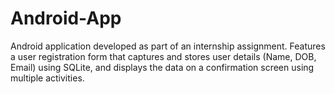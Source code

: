 # Android-App
Android application developed as part of an internship assignment. Features a user registration form that captures and stores user details (Name, DOB, Email) using SQLite, and displays the data on a confirmation screen using multiple activities.
